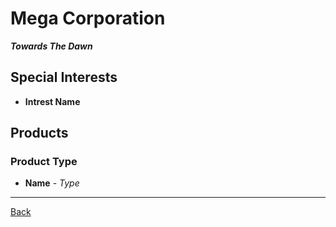 # Mega Corporation
_**Towards The Dawn**_

## Special Interests
- **Intrest Name**

## Products

### Product Type
- **Name** - _Type_

---
[Back](../)